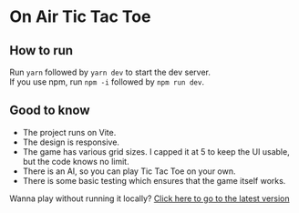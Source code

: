 # On Air Tic Tac Toe

## How to run

Run `yarn` followed by `yarn dev` to start the dev server. <br />
If you use npm, run `npm -i` followed by `npm run dev`.

## Good to know

- The project runs on Vite.
- The design is responsive.
- The game has various grid sizes. I capped it at 5 to keep the UI usable, but the code knows no limit.
- There is an AI, so you can play Tic Tac Toe on your own.
- There is some basic testing which ensures that the game itself works.

Wanna play without running it locally? [Click here to go to the latest version](https://on-air-tic-tac-toe.vercel.app/)

